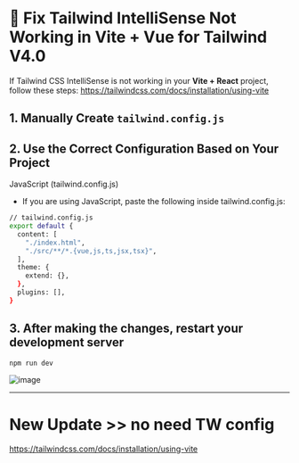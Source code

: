 # 🚀 Fix Tailwind IntelliSense Not Working in Vite + Vue for Tailwind V4.0

If Tailwind CSS IntelliSense is not working in your **Vite + React** project, follow these steps:
https://tailwindcss.com/docs/installation/using-vite

## 1. Manually Create `tailwind.config.js`
## 2. Use the Correct Configuration Based on Your Project
JavaScript (tailwind.config.js)
- If you are using JavaScript, paste the following inside tailwind.config.js:

```sh
// tailwind.config.js
export default {
  content: [
    "./index.html",
    "./src/**/*.{vue,js,ts,jsx,tsx}",
  ],
  theme: {
    extend: {},
  },
  plugins: [],
}
```


## 3. After making the changes, restart your development server
```sh
npm run dev
```
![image](https://github.com/user-attachments/assets/330f3327-a463-43d9-b3e9-6e9815160471)

-------------------
# New Update >> no need TW config
https://tailwindcss.com/docs/installation/using-vite
